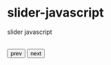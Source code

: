 # slider-javascript
slider javascript
  <div id="pic">
        <div class="pictur_list">
            <img src="http://cdn.ministrytodaymag.com/images/stories/2015/misc/pastor-blog.jpg" alt="">
            <img src="img/4.jpeg" alt="">
            <img src="img/5.jpeg" alt="">
            <img src="img/6.jpeg" alt="">
        </div>
    <input type="button" class="btn_prev" value="prev"></input>
    <input type="button" class="btn_next" value="next"></input>
  </div>

